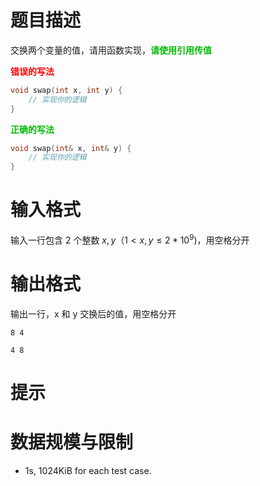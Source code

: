 # 题目描述

交换两个变量的值，请用函数实现，**<font color="#00BB00">请使用引用传值</font>**

**<font color="#FF0000">错误的写法</font>**
```c++
void swap(int x, int y) {
    // 实现你的逻辑
}
```

**<font color="#00BB00">正确的写法</font>**
```c++
void swap(int& x, int& y) {
    // 实现你的逻辑
}
```

# 输入格式
输入一行包含 2 个整数 $x, y$（$1 \lt x, y \le 2*10^9$)，用空格分开

# 输出格式

输出一行，x 和 y 交换后的值，用空格分开

```input1
8 4
```

```output1
4 8
```
# 提示

# 数据规模与限制
* 1s, 1024KiB for each test case.
